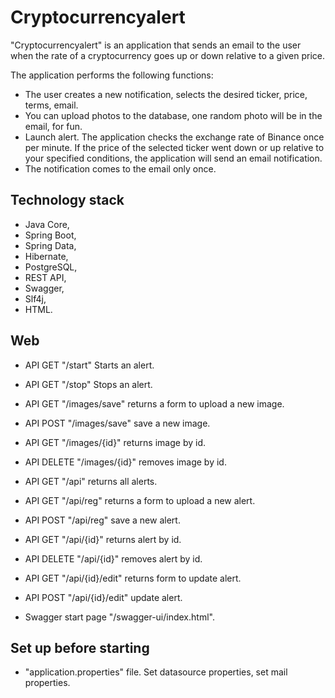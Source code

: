 # Cryptocurrencyalert

"Сryptocurrencyalert" is an application that sends an email to the user when the rate of a cryptocurrency goes up or down relative to a given price.

The application performs the following functions:
- The user creates a new notification, selects the desired ticker, price, terms, email.
- You can upload photos to the database, one random photo will be in the email, for fun.
- Launch alert. The application checks the exchange rate of Binance once per minute. If the price of the selected ticker went down or up relative to your specified conditions, the application will send an email notification.
- The notification comes to the email only once.

## Technology stack

- Java Core,
- Spring Boot,
- Spring Data,
- Hibernate,
- PostgreSQL,
- REST API,
- Swagger,
- Slf4j,
- HTML.

## Web

- API GET "/start" Starts an alert.
- API GET "/stop" Stops an alert.

- API GET "/images/save" returns a form to upload a new image.
- API POST "/images/save" save a new image.
- API GET "/images/{id}" returns image by id.
- API DELETE "/images/{id}" removes image by id.

- API GET "/api" returns all alerts.
- API GET "/api/reg" returns a form to upload a new alert.
- API POST "/api/reg" save a new alert.
- API GET "/api/{id}" returns alert by id.
- API DELETE "/api/{id}" removes alert by id.
- API GET "/api/{id}/edit" returns form to update alert.
- API POST "/api/{id}/edit" update alert.

- Swagger start page "/swagger-ui/index.html".

## Set up before starting

- "application.properties" file. Set datasource properties, set mail properties.












